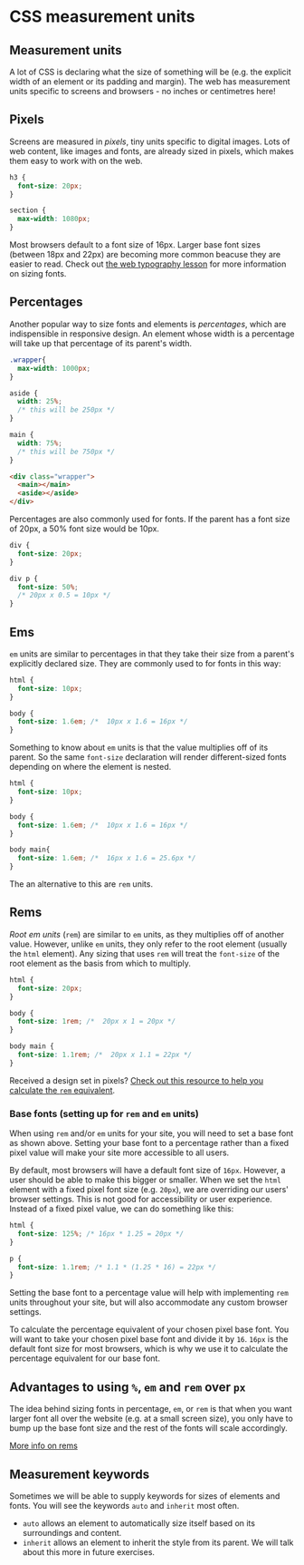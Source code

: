 <!-- Student takeaway: -->
<!--Student will be able to:
- Name four ways of sizing in CSS (pixel, percentage, em, rem)
- Identify the utility of sizing text in percentage, em, or rem
- Explain how em and rem are different
- Identify two keyword values for sizing (auto, inherit)
 -->

# CSS measurement units

## Measurement units
A lot of CSS is declaring what the size of something will be (e.g. the explicit width of an element or its padding and margin). The web has measurement units specific to screens and browsers - no inches or centimetres here! 

## Pixels
Screens are measured in _pixels_, tiny units specific to digital images. Lots of web content, like images and fonts, are already sized in pixels, which makes them easy to work with on the web. 

```css
h3 {
  font-size: 20px;
}

section {
  max-width: 1080px;
}
```

Most browsers default to a font size of 16px. Larger base font sizes (between 18px and 22px) are becoming more common beacuse they are easier to read. Check out [the web typography lesson](https://github.com/HackerYou/bootcamp-notes/blob/master/03-css/3.7-web-typography.md#sizing-fonts) for more information on sizing fonts.

## Percentages

Another popular way to size fonts and elements is _percentages_, which are indispensible in responsive design. An element whose width is a percentage will take up that percentage of its parent's width. 

```css
.wrapper{
  max-width: 1000px;
}

aside {
  width: 25%;
  /* this will be 250px */
}

main {
  width: 75%;
  /* this will be 750px */
}
```

```html
<div class="wrapper">
  <main></main>
  <aside></aside>
</div>
```

Percentages are also commonly used for fonts. If the parent has a font size of 20px, a 50% font size would be 10px. 

```css
div {
  font-size: 20px;
}

div p {
  font-size: 50%;
  /* 20px x 0.5 = 10px */
}
```

## Ems

`em` units are similar to percentages in that they take their size from a parent's explicitly declared size. They are commonly used to for fonts in this way:

```css
html {
  font-size: 10px;
}

body {
  font-size: 1.6em; /*  10px x 1.6 = 16px */
}
```
Something to know about `em` units is that the value multiplies off of its parent. So the same `font-size` declaration will render different-sized fonts depending on where the element is nested.

```css
html {
  font-size: 10px;
}

body {
  font-size: 1.6em; /*  10px x 1.6 = 16px */
}

body main{
  font-size: 1.6em; /*  16px x 1.6 = 25.6px */
}
```
The an alternative to this are `rem` units.

## Rems

_Root em units_ (`rem`) are similar to `em` units, as they multiplies off of another value. However, unlike `em` units, they only refer to the root element (usually the `html` element). Any sizing that uses `rem` will treat the `font-size` of the root element as the basis from which to multiply. 

```css
html {
  font-size: 20px;
}

body {
  font-size: 1rem; /*  20px x 1 = 20px */
}

body main {
  font-size: 1.1rem; /*  20px x 1.1 = 22px */
}
```

Received a design set in pixels? [Check out this resource to help you calculate the `rem` equivalent](https://offroadcode.com/rem-calculator/).

### Base fonts (setting up for `rem` and `em` units)
When using `rem` and/or `em` units for your site, you will need to set a base font as shown above. Setting your base font to a percentage rather than a fixed pixel value will make your site more accessible to all users.

By default, most browsers will have a default font size of `16px`. However, a user should be able to make this bigger or smaller. When we set the `html` element with a fixed pixel font size (e.g. `20px`), we are overriding our users' browser settings. This is not good for accessibility or user experience. Instead of a fixed pixel value, we can do something like this:

```css
html {
  font-size: 125%; /* 16px * 1.25 = 20px */
}

p {
  font-size: 1.1rem; /* 1.1 * (1.25 * 16) = 22px */
}
```
Setting the base font to a percentage value will help with implementing `rem` units throughout your site, but will also accommodate any custom browser settings.

To calculate the percentage equivalent of your chosen pixel base font. You will want to take your chosen pixel base font and divide it by `16`. `16px`  is the default font size for most browsers, which is why we use it to calculate the percentage equivalent for our base font.


## Advantages to using `%`, `em` and `rem` over `px`

The idea behind sizing fonts in percentage, `em`, or `rem` is that when you want larger font all over the website (e.g. at a small screen size), you only have to bump up the base font size and the rest of the fonts will scale accordingly. 

[More info on rems](http://snook.ca/archives/html_and_css/font-size-with-rem)

## Measurement keywords

Sometimes we will be able to supply keywords for sizes of elements and fonts. You will see the keywords `auto` and `inherit` most often.
* `auto` allows an element to automatically size itself based on its surroundings and content.
* `inherit` allows an element to inherit the style from its parent. We will talk about this more in future exercises.

